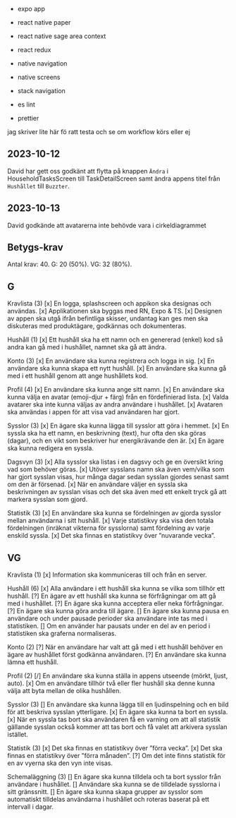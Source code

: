 - expo app
- react native paper
- react native sage area context
- react redux
- native navigation
- native screens
- stack navigation

- es lint
- prettier

jag skriver lite här fö ratt testa och se om workflow körs eller ej

## 2023-10-12

David har gett oss godkänt att flytta på knappen `Ändra` i HouseholdTasksScreen till TaskDetailScreen samt ändra appens titel från `Hushållet` till `Buzzter`.

## 2023-10-13

David godkände att avatarerna inte behövde vara i cirkeldiagrammet

## Betygs-krav

Antal krav: 40.
G: 20 (50%).
VG: 32 (80%).

## G

Kravlista (3)
[x] En logga, splashscreen och appikon ska designas och användas.
[x] Applikationen ska byggas med RN, Expo & TS.
[x] Designen av appen ska utgå ifrån befintliga skisser, undantag kan ges men ska diskuteras
med produktägare, godkännas och dokumenteras.

Hushåll (1)
[x] Ett hushåll ska ha ett namn och en genererad (enkel) kod så andra kan gå med i hushållet,
namnet ska gå att ändra.

Konto (3)
[x] En användare ska kunna registrera och logga in sig.
[x] En användare ska kunna skapa ett nytt hushåll.
[x] En användare ska kunna gå med i ett hushåll genom att ange hushållets kod.

Profil (4)
[x] En användare ska kunna ange sitt namn.
[x] En användare ska kunna välja en avatar (emoji-djur + färg) från en fördefinierad lista.
[x] Valda avatarer ska inte kunna väljas av andra användare i hushållet.
[x] Avataren ska användas i appen för att visa vad användaren har gjort.

Sysslor (3)
[x] En ägare ska kunna lägga till sysslor att göra i hemmet.
[x] En syssla ska ha ett namn, en beskrivning (text), hur ofta den ska göras (dagar), och en
vikt som beskriver hur energikrävande den är.
[x] En ägare ska kunna redigera en syssla.

Dagsvyn (3)
[x] Alla sysslor ska listas i en dagsvy och ge en översikt kring vad som behöver göras.
[x] Utöver sysslans namn ska även vem/vilka som har gjort sysslan visas, hur många dagar
sedan sysslan gjordes senast samt om den är försenad.
[x] När en användare väljer en syssla ska beskrivningen av sysslan visas och det ska även
med ett enkelt tryck gå att markera sysslan som gjord.

Statistik (3)
[x] En användare ska kunna se fördelningen av gjorda sysslor mellan användarna i sitt
hushåll.
[x] Varje statistikvy ska visa den totala fördelningen (inräknat vikterna för sysslorna) samt
fördelning av varje enskild syssla.
[x] Det ska finnas en statistikvy över ”nuvarande vecka”.

## VG

Kravlista (1)
[x] Information ska kommuniceras till och från en server.

Hushåll (6)
[x] Alla användare i ett hushåll ska kunna se vilka som tillhör ett hushåll.
[?] En ägare av ett hushåll ska kunna se förfrågningar om att gå med i hushållet.
[?] En ägare ska kunna acceptera eller neka förfrågningar.
[?] En ägare ska kunna göra andra till ägare.
[] En ägare ska kunna pausa en användare och under pausade perioder ska användare inte
tas med i statistiken.
[] Om en använder har pausats under en del av en period i statistiken ska graferna
normaliseras.

Konto (2)
[?] När en användare har valt att gå med i ett hushåll behöver en ägare av hushållet först
godkänna användaren.
[?] En användare ska kunna lämna ett hushåll.

Profil (2)
[/] En användare ska kunna ställa in appens utseende (mörkt, ljust, auto).
[x] Om en användare tillhör två eller fler hushåll ska denne kunna välja att byta mellan de
olika hushållen.

Sysslor (3)
[] En användare ska kunna lägga till en ljudinspelning och en bild för att beskriva sysslan
ytterligare.
[x] En ägare ska kunna ta bort en syssla.
[x] När en syssla tas bort ska användaren få en varning om att all statistik gällande sysslan
också kommer att tas bort och få valet att arkivera sysslan istället.

Statistik (3)
[x] Det ska finnas en statistikvy över ”förra vecka”.
[x] Det ska finnas en statistikvy över ”förra månaden”.
[?] Om det inte finns statistik för en av vyerna ska den vyn inte visas.

Schemaläggning (3)
[] En ägare ska kunna tilldela och ta bort sysslor från användare i hushållet.
[] Användare ska kunna se de tilldelade sysslorna i sitt gränssnitt.
[] En ägare ska kunna skapa grupper av sysslor som automatiskt tilldelas användarna i
hushållet och roteras baserat på ett intervall i dagar.
